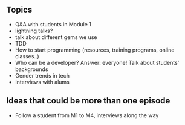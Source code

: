 ## Topics 

- Q&A with students in Module 1 
- lightning talks? 
- talk about different gems we use 
- TDD 
- How to start programming (resources, training programs, online classes..) 
- Who can be a developer? Answer: everyone! Talk about students' backgrounds 
- Gender trends in tech 
- Interviews with alums 

## Ideas that could be more than one episode 

- Follow a student from M1 to M4, interviews along the way 

